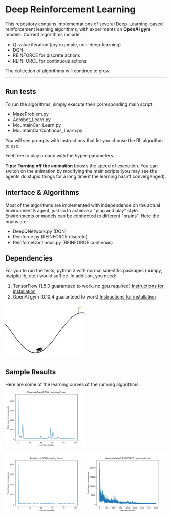 # Deep Reinforcement Learning
This repository contains implementations of several Deep-Learning-based reinforcement learning algorithms, with experiments on **OpenAI gym** models. Current algorithms include:

- Q-value iteration (toy example, non-deep-learning)
- DQN
- REINFORCE for discrete actions
- REINFORCE for continuous actions

The collection of algorithms will continue to grow.

----

## Run tests
To run the algorithms, simply execute their corresponding main script:

- MazeProblem.py
- Acrobot_Learn.py
- MountainCar_Learn.py
- MountainCarContinous_Learn.py

You will see prompts with instructions that let you choose the RL algorithm to use.

Feel free to play around with the hyper-parameters.

**Tips:** **Turning off the animation** boosts the speed of execution. You can switch on the animation by modifying the main scripts (you may see the agents do stupid things for a long time if the learning hasn't convergenged).

## Interface & Algorithms
Most of the algorithms are implemented with independence on the actual environment & agent, just so to achieve a "plug and play" style. Environments or models can be connected to different "brains". Here the brains are:

- DeepQNetwork.py			(DQN)
- Reinforce.py				(REINFORCE discrete)
- ReinforceContinous.py		(REINFORCE continous)

## Dependencies
For you to run the tests, python 3 with normal scientific packages (numpy, matplotlib, etc.) would suffice. In addition, you need:

1. TensorFlow (1.5.0 guaranteed to work, no gpu required)
[Instructions for installation](https://www.tensorflow.org/install/)
2. OpenAI gym (0.10.4 guaranteed to work)
[Instructions for installation](https://gym.openai.com/docs/)

<img src="https://github.com/DianCh/Deep_Reinforcement_Learing/blob/master/results/moutaincar.png" width="250">

## Sample Results
Here are some of the learning curves of the running algorithms:
<img src="https://github.com/DianCh/Deep_Reinforcement_Learing/blob/master/results/MountainCar-DQN.png" width="250">

<img src="https://github.com/DianCh/Deep_Reinforcement_Learing/blob/master/results/Acrobot-DQN.png" width="250">

<img src="https://github.com/DianCh/Deep_Reinforcement_Learing/blob/master/results/MountainCar-REINFORCE.png" width="250">

